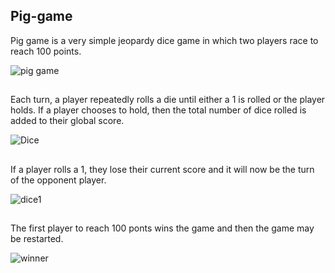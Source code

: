 ## Pig-game

Pig game is a very simple jeopardy dice game in which two players race to reach 100 points. 

![pig game](https://user-images.githubusercontent.com/97234029/158071638-731d7dcf-7d0f-4314-b447-c0ef41da9259.jpg)

##
Each turn, a player repeatedly rolls a die until either a 1 is rolled or the player holds. If a player 
chooses to hold, then the total number of dice rolled is added to their global score. 

![Dice](https://user-images.githubusercontent.com/97234029/158227246-b1c71103-54c3-42b0-8b00-30f3bd960f85.jpg)

##
If a player rolls a 1, they lose their current score  and it will now be the turn of the opponent player.

![dice1](https://user-images.githubusercontent.com/97234029/158228332-420508a8-9fb9-498c-8c10-2f0711c3e429.jpg)

##
The first player to reach 100 ponts wins the game and then the game may be restarted.

![winner](https://user-images.githubusercontent.com/97234029/158229452-11ecf1d7-45d6-4e0c-af50-421597108be4.jpg)
